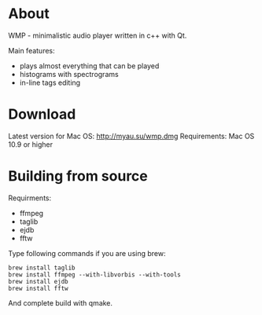 About
============

WMP - minimalistic audio player written in c++ with Qt.

Main features:

* plays almost everything that can be played
* histograms with spectrograms
* in-line tags editing

Download
============

Latest version for Mac OS: http://myau.su/wmp.dmg
Requirements: Mac OS 10.9 or higher

Building from source
============

Requirments:

* ffmpeg
* taglib
* ejdb
* fftw

Type following commands if you are using brew:

```
brew install taglib
brew install ffmpeg --with-libvorbis --with-tools
brew install ejdb
brew install fftw
```

And complete build with qmake.
